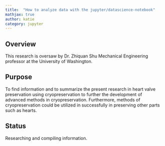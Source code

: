 ```yaml
---
title:  "How to analyze data with the jupyter/datascience-notebook"
mathjax: true
author: katie
category: jupyter
---
```


## Overview

This research is oversaw by Dr. Zhiquan Shu Mechanical Engineering professor at the University of Washington.

## Purpose

To find information and to summarize the present research in heart valve preservation using cryopreservation to further the development of advanced methods in cryopreservation. Furthermore, methods of cryopreservation could be utilized in successfully in preserving other parts such as hearts.

## Status

Researching and compiling information.
